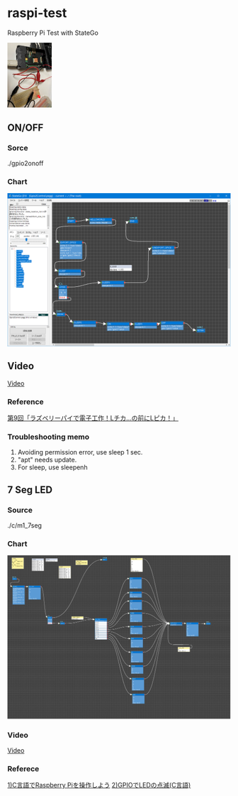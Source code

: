 # raspi-test
Raspberry Pi Test with StateGo

<img src="https://raw.githubusercontent.com/NNNIC/raspi-test/master/wiki/setup.png" width=100px />

## ON/OFF

### Sorce

./gpio2onoff

### Chart

![](https://raw.githubusercontent.com/NNNIC/raspi-test/master/wiki/chart.png)

## Video

[Video](https://www.youtube.com/watch?v=6iUyzB-cveM&feature=youtu.be)

### Reference

[第9回「ラズベリーパイで電子工作！Lチカ…の前にLピカ！」](https://deviceplus.jp/hobby/raspberrypi_entry_009/)

### Troubleshooting memo

1. Avoiding permission error, use sleep 1 sec.
2. "apt" needs update.
3. For sleep, use sleepenh

## 7 Seg LED

### Source

./c/m1_7seg

### Chart

![](https://raw.githubusercontent.com/NNNIC/raspi-test/master/wiki/7seg-chart.png)

### Video

[Video](https://www.youtube.com/watch?v=g20piryabHM&feature=youtu.be)

### Referece

[1)C言語でRaspberry Piを操作しよう](https://qiita.com/Brutus/items/54605b634c96b0b1e5cf)
[2)GPIOでLEDの点滅(C言語)](http://make.bcde.jp/raspberry-pi/gpio%E3%81%A7led%E3%81%AE%E7%82%B9%E6%BB%85c%E8%A8%80%E8%AA%9E/)

